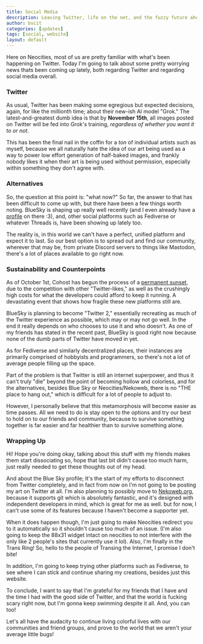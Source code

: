 ```yaml
---
title: Social Media
description: Leaving Twitter, life on the net, and the fuzzy future ahead
author: bscit
categories: [updates]
tags: [social, website]
layout: default
---
```


Here on Neocities, most of us are pretty familiar with what's been happening on Twitter. Today I'm going to talk about some pretty worrying news thats been coming up lately, both regarding Twitter and regarding social media overall.

### Twitter

As usual, Twitter has been making some egregious but expected decisions, again, for like the millionth time; about their new-ish AI model "Grok." The latest-and-greatest dumb idea is that by **November 15th**, all images posted on Twitter will be fed into Grok's training, *regardless of whether you want it to or not*.

This has been the final nail in the coffin for a *ton* of individual artists such as myself, because we all naturally hate the idea of our art being used as a way to power low effort generation of half-baked images, and frankly nobody likes it when their art is being used without permission, especially within something they don't agree with.

### Alternatives

So, the question at this point is: "what now?" So far, the answer to that has been difficult to come up with, but there have been a few things worth noting. BlueSky is shaping up really well recently (and I even already have a [profile](https://bsky.app/profile/bscit.dev) on there :3), and, other social platforms such as Fediverse or whatever Threads is, have been showing up lately too.

The reality is, in this world we can't have a perfect, unified platform and expect it to last. So our best option is to spread out and find our community, wherever that may be, from private Discord servers to things like Mastodon, there's a lot of places available to go right now.

### Sustainability and Counterpoints

As of October 1st, Cohost has begun the process of a [permanent sunset](https://cohost.org/staff/post/7611443-cohost-to-shut-down), due to the competition with other "Twitter-likes," as well as the crushingly high costs for what the developers could afford to keep it running. A devastating event that shows how fragile these new platforms still are.

BlueSky is planning to become "Twitter 2," essentially recreating as much of the Twitter experience as possible, which may or may not go well. In the end it really depends on who chooses to use it and who doesn't. As one of my friends has stated in the recent past, BlueSky is good right now because none of the dumb parts of Twitter have moved in yet.

As for Fediverse and similarly decentralized places, their instances are primarily comprised of hobbyists and programmers, so there's not a lot of average people filling up the space.

Part of the problem is that Twitter is still an internet superpower, and thus it can't truly "die" beyond the point of becoming hollow and colorless, and for the alternatives, besides Blue Sky or Neocities/Nekoweb, there is no "THE place to hang out," which is difficult for a lot of people to adjust to.

However, I personally believe that this metamorphosis will become easier as time passes. All we need to do is stay open to the options and try our best to hold on to our friends and community, because to survive something together is far easier and far healthier than to survive something alone.

### Wrapping Up

Hi! Hope you're doing okay, talking about this stuff with my friends makes them start dissociating so, hope that last bit didn't cause too much harm, just really needed to get these thoughts out of my head.

And about the Blue Sky profile; It's the start of my efforts to disconnect from Twitter completely, and in fact from now on I'm not going to be posting my art on Twitter at all. I'm also planning to possibly move to [Nekoweb.org](https://nekoweb.org), because it supports git which is absolutely fantastic, and it's designed with independent developers in mind, which is great for me as well. but for now, I can't use some of its features because I haven't become a supporter yet.

When it does happen though, I'm just going to make Neocities redirect you to it automatically so it shouldn't cause too much of an issue. (I'm also going to keep the 88x31 widget intact on neocities to not interfere with the only like 2 people's sites that currently use it lol). Also, I'm finally in the Trans Ring! So, hello to the people of Transing the Internet, I promise I don't bite!

In addition, I'm going to keep trying other platforms such as Fediverse, to see where I can stick and continue sharing my creations, besides just this website.

To conclude, I want to say that I'm grateful for my friends that I have and the time I had with the good side of Twitter, and that the world is fucking scary right now, but I'm gonna keep swimming despite it all. And, you can too!

Let's all have the audacity to continue living colorful lives with our communities and friend groups, and prove to the world that we aren't your average little bugs!
